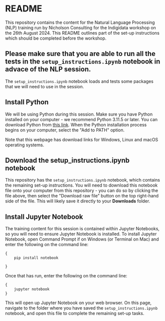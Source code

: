 # README
This repository contains the content for the Natural Language Processing (NLP) training run by Nicholson Consulting for the Indigidata workshop on the 26th August 2024. This README outlines part of the set-up instructions which should be completed before the workshop.

## Please make sure that you are able to run all the tests in the `setup_instructions.ipynb` notebook in advace of the NLP session.
The `setup_instructions.ipynb` notebook loads and tests some packages that we will need to use in the session.

## Install Python
We will be using Python during this session. Make sure you have Python installed on your computer - we recommend Python 3.11.5 or later. You can download Python from [this link](https://www.python.org/downloads/). When the Python installation process begins on your computer, select the "Add to PATH" option.

Note that this webpage has download links for Windows, Linux and macOS operating systems.


## Download the setup_instructions.ipynb notebook
This repository has the `setup_instructions.ipynb` notebook, which contains the remaining set-up instructions. You will need to download this notebook file onto your computer from this repository - you can do so by clicking the file above, then select the "Download raw file" button on the top right-hand side of the file. This will likely save it directly to your **Downloads** folder.


## Install Jupyter Notebook 
The training content for this session is contained within Jupyter Notebooks, so you will need to ensure Jupyter Notebook is installed. To install Jupyter Notebook, open Command Prompt if on Windows (or Terminal on Mac) and enter the following on the command line:

````
{
	pip install notebook

}

````

Once that has run, enter the following on the command line:

````
{
	jupyter notebook
}
````

This will open up Jupyter Notebook on your web browser. On this page, navigate to the folder where you have saved the ``setup_instructions.ipynb`` notebook, and open this file to complete the remaining set-up tasks.

